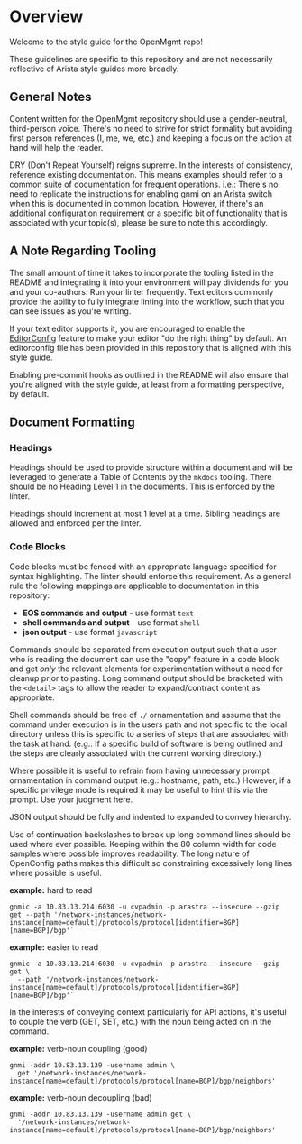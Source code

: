 # Overview

Welcome to the style guide for the OpenMgmt repo!

These guidelines are specific to this repository and are not necessarily reflective of Arista style guides more broadly.

## General Notes

Content written for the OpenMgmt repository should use a gender-neutral, third-person voice.  There's no need to strive
for strict formality but avoiding first person references (I, me, we, etc.) and keeping a focus on the action at hand
will help the reader.

DRY (Don't Repeat Yourself) reigns supreme.  In the interests of consistency, reference existing documentation.  This
means examples should refer to a common suite of documentation for frequent operations.  i.e.: There's no need to
replicate the instructions for enabling gnmi on an Arista switch when this is documented in common location.  However,
if there's an additional configuration requirement or a specific bit of functionality that is associated with your
topic(s), please be sure to note this accordingly.

## A Note Regarding Tooling

The small amount of time it takes to incorporate the tooling listed in the README and integrating it into your
environment will pay dividends for you and your co-authors.  Run your linter frequently. Text editors commonly provide
the ability to fully integrate linting into the workflow, such that you can see issues as you're writing.

If your text editor supports it, you are encouraged to enable the [EditorConfig](https://editorconfig.org/) feature to
make your editor "do the right thing" by default. An editorconfig file has been provided in this repository that is
aligned with this style guide.

Enabling pre-commit hooks as outlined in the README will also ensure that you're aligned with the style guide, at least
from a formatting perspective, by default.

## Document Formatting

### Headings

Headings should be used to provide structure within a document and will be leveraged to generate a Table of Contents by
the `mkdocs` tooling.  There should be no Heading Level 1 in the documents. This is enforced by the linter.

Headings should increment at most 1 level at a time. Sibling headings are allowed and enforced per the linter.

### Code Blocks

Code blocks must be fenced with an appropriate language specified for syntax highlighting.  The linter should enforce
this requirement.  As a general rule the following mappings are applicable to documentation in this repository:

- **EOS commands and output** - use format `text`
- **shell commands and output** - use format `shell`
- **json output** - use format `javascript`

Commands should be separated from execution output such that a user who is reading the document can use the "copy"
feature in a code block and get _only_ the relevant elements for experimentation without a need for cleanup prior to
pasting.  Long command output should be bracketed with the `<detail>` tags to allow the reader to expand/contract
content as appropriate.

Shell commands should be free of `./` ornamentation and assume that the command under execution is in the users path and
not specific to the local directory unless this is specific to a series of steps that are associated with the task at
hand.  (e.g.: If a specific build of software is being outlined and the steps are clearly associated with the current
working directory.)

Where possible it is useful to refrain from having unnecessary prompt ornamentation in command output (e.g.: hostname,
path, etc.) However, if a specific privilege mode is required it may be useful to hint this via the prompt.  Use your
judgment here.

JSON output should be fully and indented to expanded to convey hierarchy.

Use of continuation backslashes to break up long command lines should be used where ever possible.  Keeping within the
80 column width for code samples where possible improves readability.  The long nature of OpenConfig paths makes this
difficult so constraining excessively long lines where possible is useful.

**example:** hard to read

```shell
gnmic -a 10.83.13.214:6030 -u cvpadmin -p arastra --insecure --gzip get --path '/network-instances/network-instance[name=default]/protocols/protocol[identifier=BGP][name=BGP]/bgp'`
```

**example:** easier to read

```shell
gnmic -a 10.83.13.214:6030 -u cvpadmin -p arastra --insecure --gzip get \
  --path '/network-instances/network-instance[name=default]/protocols/protocol[identifier=BGP][name=BGP]/bgp'`
```

In the interests of conveying context particularly for API actions, it's useful to couple the verb (GET, SET, etc.) with
the noun being acted on in the command.

**example:** verb-noun coupling (good)

```shell
gnmi -addr 10.83.13.139 -username admin \
  get '/network-instances/network-instance[name=default]/protocols/protocol[name=BGP]/bgp/neighbors'
```

**example:** verb-noun decoupling (bad)

```shell
gnmi -addr 10.83.13.139 -username admin get \
  '/network-instances/network-instance[name=default]/protocols/protocol[name=BGP]/bgp/neighbors'
```

